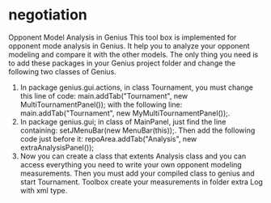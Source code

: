 # negotiation
Opponent Model Analysis in Genius
This tool box is implemented for opponent mode analysis in Genius. It help you to analyze your opponent modeling and compare it with the other models. The only thing you need is to add these packages in your Genius project folder and change the following two classes of Genius.
1.	In package genius.gui.actions, in class Tournament, you must change this line of code:
 main.addTab("Tournament", new MultiTournamentPanel()); 
with the following line:
 main.addTab("Tournament", new MyMultiTournamentPanel());.
2.	In package genius.gui; in class of MainPanel, just find the line containing:
setJMenuBar(new MenuBar(this));.
Then add the following code just before it: 
repoArea.addTab("Analysis", new extraAnalysisPanel()); 
3.	Now you can create a class that extents Analysis class and you can access everything you need to write your own opponent modeling measurements. Then you must add your compiled class to genius and start Tournament. Toolbox create your measurements in folder extra Log with xml type.


